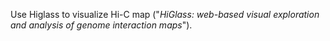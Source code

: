 Use Higlass to visualize Hi-C map ("*HiGlass: web-based visual exploration and analysis of genome interaction maps*").
